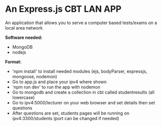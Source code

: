 # An Express.js CBT LAN APP

An application that allows you to serve a computer based tests/exams on a local area network

**Software needed:**

- MongoDB
- nodejs

**Format:**

- 'npm install' to install needed modules (ejs, bodyParser, expressjs, mongoose, nodemon)
- Go to app.js and place your ipv4 where shown
- 'npm run dev' to run the app with nodemon
- Go to mongodb and create a collection in cbt called studentresults (all lowercase)
- Go to ipv4:5000/lecturer on your web browser and set details then set questions
- After questions are set, students pages will be running on ipv4:3300/students (port can be changed if needed)
